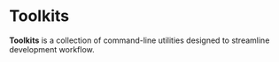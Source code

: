 # Toolkits

**Toolkits** is a collection of command-line utilities designed to streamline development workflow.
